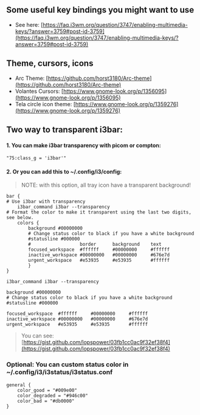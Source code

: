 ## Some useful key bindings you might want to use
- See here: [https://faq.i3wm.org/question/3747/enabling-multimedia-keys/?answer=3759#post-id-3759](https://faq.i3wm.org/question/3747/enabling-multimedia-keys/?answer=3759#post-id-3759)

## Theme, cursors, icons
- Arc Theme: [https://github.com/horst3180/Arc-theme](https://github.com/horst3180/Arc-theme)
- Volantes Cursors: [https://www.gnome-look.org/p/1356095](https://www.gnome-look.org/p/1356095)
- Tela circle icon theme: [https://www.gnome-look.org/p/1359276](https://www.gnome-look.org/p/1359276)

## Two way to transparent i3bar:
#### 1. You can make i3bar transparency with picom or compton:
```
"75:class_g = 'i3bar'"
```
#### 2. Or you can add this to ~/.config/i3/config:
> NOTE: with this option, all tray icon have a transparent background!
```
bar {
# Use i3bar with transparency
    i3bar_command i3bar --transparency
# Format the color to make it transparent using the last two digits, see below.
    colors {
        background #00000000
        # Change status color to black if you have a white background
        #statusline #000000
        #                  border      background    text
        focused_workspace  #ffffff     #00000000     #ffffff
        inactive_workspace #00000000   #00000000     #676e7d
        urgent_workspace   #e53935     #e53935       #ffffff
        }
}
```
```
i3bar_command i3bar --transparency
```
```
background #00000000
# Change status color to black if you have a white background
#statusline #000000
```
```
focused_workspace  #ffffff     #00000000     #ffffff
inactive_workspace #00000000   #00000000     #676e7d
urgent_workspace   #e53935     #e53935       #ffffff
```
> You can see: [https://gist.github.com/lopspower/03fb1cc0ac9f32ef38f4](https://gist.github.com/lopspower/03fb1cc0ac9f32ef38f4)

### Optional: You can custom status color in ~/.config/i3/i3status/i3status.conf
```
general {
    color_good = "#009e00"
    color_degraded = "#946c00"
    color_bad = "#db0000"
}
```
